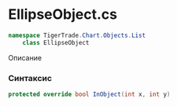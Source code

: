 
# EllipseObject.cs
```csharp
namespace TigerTrade.Chart.Objects.List  
    class EllipseObject
```

Описание

### Синтаксис
```csharp
protected override bool InObject(int x, int y)
```


                    
                    
